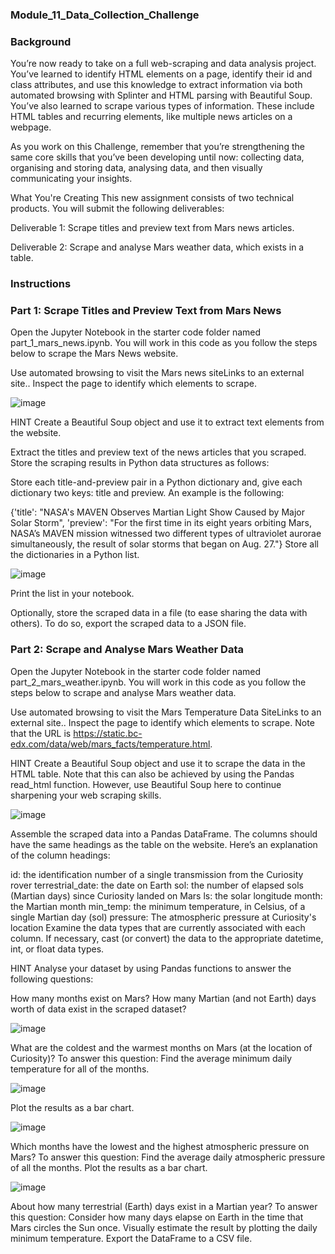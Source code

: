 ### Module_11_Data_Collection_Challenge

### Background
You’re now ready to take on a full web-scraping and data analysis project. You’ve learned to identify HTML elements on a page, identify their id and class attributes, and use this knowledge to extract information via both automated browsing with Splinter and HTML parsing with Beautiful Soup. You’ve also learned to scrape various types of information. These include HTML tables and recurring elements, like multiple news articles on a webpage.

As you work on this Challenge, remember that you’re strengthening the same core skills that you’ve been developing until now: collecting data, organising and storing data, analysing data, and then visually communicating your insights.

What You're Creating
This new assignment consists of two technical products. You will submit the following deliverables:

Deliverable 1: Scrape titles and preview text from Mars news articles.

Deliverable 2: Scrape and analyse Mars weather data, which exists in a table.

### Instructions

### Part 1: Scrape Titles and Preview Text from Mars News
Open the Jupyter Notebook in the starter code folder named part_1_mars_news.ipynb. You will work in this code as you follow the steps below to scrape the Mars News website.

Use automated browsing to visit the Mars news siteLinks to an external site.. Inspect the page to identify which elements to scrape.

![image](https://github.com/Dusko2779/BootCamp_data_collection_challenge/assets/134830906/5bf78594-077b-43f2-af39-1144e2e888bf)


HINT
Create a Beautiful Soup object and use it to extract text elements from the website.

Extract the titles and preview text of the news articles that you scraped. Store the scraping results in Python data structures as follows:

Store each title-and-preview pair in a Python dictionary and, give each dictionary two keys: title and preview. An example is the following:

{'title': "NASA's MAVEN Observes Martian Light Show Caused by Major Solar Storm", 
 'preview': "For the first time in its eight years orbiting Mars, NASA’s MAVEN mission witnessed two different types of ultraviolet aurorae simultaneously, the result of solar storms that began on Aug. 27."}
Store all the dictionaries in a Python list.

![image](https://github.com/Dusko2779/BootCamp_data_collection_challenge/assets/134830906/be72debf-8bb1-4638-ab9e-606376422a51)

Print the list in your notebook.

Optionally, store the scraped data in a file (to ease sharing the data with others). To do so, export the scraped data to a JSON file.

### Part 2: Scrape and Analyse Mars Weather Data
Open the Jupyter Notebook in the starter code folder named part_2_mars_weather.ipynb. You will work in this code as you follow the steps below to scrape and analyse Mars weather data.

Use automated browsing to visit the Mars Temperature Data SiteLinks to an external site.. Inspect the page to identify which elements to scrape. Note that the URL is https://static.bc-edx.com/data/web/mars_facts/temperature.html.

HINT
Create a Beautiful Soup object and use it to scrape the data in the HTML table. Note that this can also be achieved by using the Pandas read_html function. However, use Beautiful Soup here to continue sharpening your web scraping skills.

![image](https://github.com/Dusko2779/BootCamp_data_collection_challenge/assets/134830906/73af386b-bfa5-454c-9e66-3470341aed86)


Assemble the scraped data into a Pandas DataFrame. The columns should have the same headings as the table on the website. Here’s an explanation of the column headings:

id: the identification number of a single transmission from the Curiosity rover
terrestrial_date: the date on Earth
sol: the number of elapsed sols (Martian days) since Curiosity landed on Mars
ls: the solar longitude
month: the Martian month
min_temp: the minimum temperature, in Celsius, of a single Martian day (sol)
pressure: The atmospheric pressure at Curiosity's location
Examine the data types that are currently associated with each column. If necessary, cast (or convert) the data to the appropriate datetime, int, or float data types.

HINT
Analyse your dataset by using Pandas functions to answer the following questions:

How many months exist on Mars?
How many Martian (and not Earth) days worth of data exist in the scraped dataset?

![image](https://github.com/Dusko2779/BootCamp_data_collection_challenge/assets/134830906/4c575658-ffc5-4381-941b-cbce3117a719)

What are the coldest and the warmest months on Mars (at the location of Curiosity)? To answer this question:
Find the average minimum daily temperature for all of the months.

![image](https://github.com/Dusko2779/BootCamp_data_collection_challenge/assets/134830906/bdef60eb-53b0-4159-b31d-3c2a7348f429)

Plot the results as a bar chart.

![image](https://github.com/Dusko2779/BootCamp_data_collection_challenge/assets/134830906/aa1148d9-1a7d-4139-975c-e7b17cfcfdd7)

Which months have the lowest and the highest atmospheric pressure on Mars? To answer this question:
Find the average daily atmospheric pressure of all the months.
Plot the results as a bar chart.

![image](https://github.com/Dusko2779/BootCamp_data_collection_challenge/assets/134830906/44cb953f-e30a-4f4e-a9bc-f8ded6a84b5b)

About how many terrestrial (Earth) days exist in a Martian year? To answer this question:
Consider how many days elapse on Earth in the time that Mars circles the Sun once.
Visually estimate the result by plotting the daily minimum temperature.
Export the DataFrame to a CSV file.
 
